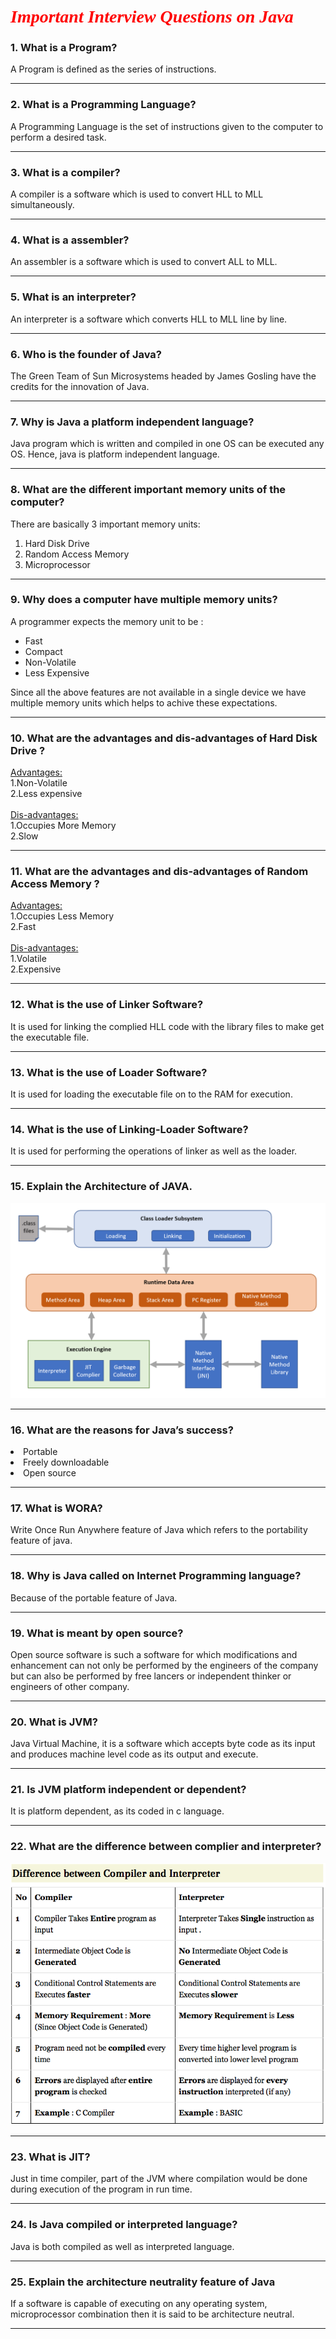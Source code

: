 # <i><b><span style="color: red; font-family: 'Bebas Neue'">Important Interview Questions on Java</span></b></i>

### <b>1. What is a Program?</b>
A Program is defined as the series of instructions.

---
### <b>2. What is a Programming Language?</b>
A Programming Language is the set of instructions given to the computer to perform a desired task.

---

### <b>3. What is a compiler?</b>
A compiler is a software which is used to convert HLL to MLL simultaneously.

---
### <b>4. What is a assembler?</b>
An assembler is a software which is used to convert ALL to MLL.

---
### <b>5. What is an interpreter?</b>
An interpreter is a software which converts HLL to MLL line by line.

---
### <b>6. Who is the founder of Java?</b>
The Green Team of Sun Microsystems headed by James Gosling have the credits for the innovation of Java.

---
### <b>7. Why is Java a platform independent language?</b>
Java program which is written and compiled in one OS can be executed any OS. Hence, java is platform independent language.

---
### <b>8. What are the different important memory units of the computer?</b>
There are basically 3 important memory units:<br>
1. Hard Disk Drive
2. Random Access Memory
3. Microprocessor

---
### <b>9. Why does a computer have multiple memory units?</b>
A programmer expects the memory unit to be :<br>
<ul>
<li>Fast
<li>Compact
<li>Non-Volatile
<li>Less Expensive
</ul>
Since all the above features are not available in a single device we have multiple memory units which helps to achive these expectations.

---
### <b>10. What are the advantages and dis-advantages of Hard Disk Drive ?</b>
<u>Advantages:</u>
<br>
1.Non-Volatile<br>
2.Less expensive
<br><br>
<u>Dis-advantages:</u> 
<br>
1.Occupies More Memory<br>
2.Slow

---
### <b>11. What are the advantages and dis-advantages of Random Access Memory ?</b>
<u>Advantages:</u> 
<br>
1.Occupies Less Memory<br>
2.Fast
<br><br>
<u>Dis-advantages:</u>
<br>
1.Volatile<br>
2.Expensive

---
### <b>12. What is the use of Linker Software?</b>
It is used for linking the complied HLL code with the library files to make get the executable file.

---
### <b>13. What is the use of Loader Software?</b>
It is used for loading the executable file on to the RAM for execution.

---
### <b>14. What is the use of Linking-Loader Software?</b>
It is used for performing the operations of linker as well as the loader.

---
### <b>15. Explain the Architecture of JAVA.</b>
<img src="arch1.png">

---
### <b>16. What are the reasons for Java’s success?</b>
<li>Portable</li>
<li>Freely downloadable</li>
<li>Open source</li>

---
### <b>17. What is WORA?</b>
Write Once Run Anywhere feature of Java which refers to the portability feature of java.

---
### <b>18. Why is Java called on Internet Programming language?</b>
Because of the portable feature of Java.

---
### <b>19. What is meant by open source?</b>
Open source software is such a software for which modifications and
enhancement can not only be performed by the engineers of the company but can also
be performed by free lancers or independent thinker or engineers of other company.

---
### <b>20. What is JVM?</b>
Java Virtual Machine, it is a software which accepts byte code as its input and
produces machine level code as its output and execute.

---
### <b>21. Is JVM platform independent or dependent?</b>
It is platform dependent, as its coded in c language.

---
### <b>22. What are the difference between complier and interpreter?</b>
<img src="comvsint.png" />

---
### <b>23. What is JIT?</b>

Just in time compiler, part of the JVM where compilation would be done during
execution of the program in run time.

---
### <b>24. Is Java compiled or interpreted language?</b>
Java is both compiled as well as interpreted language.

---
### <b>25. Explain the architecture neutrality feature of Java</b>
If a software is capable of executing on any operating system, microprocessor
combination then it is said to be architecture neutral.

--- 
